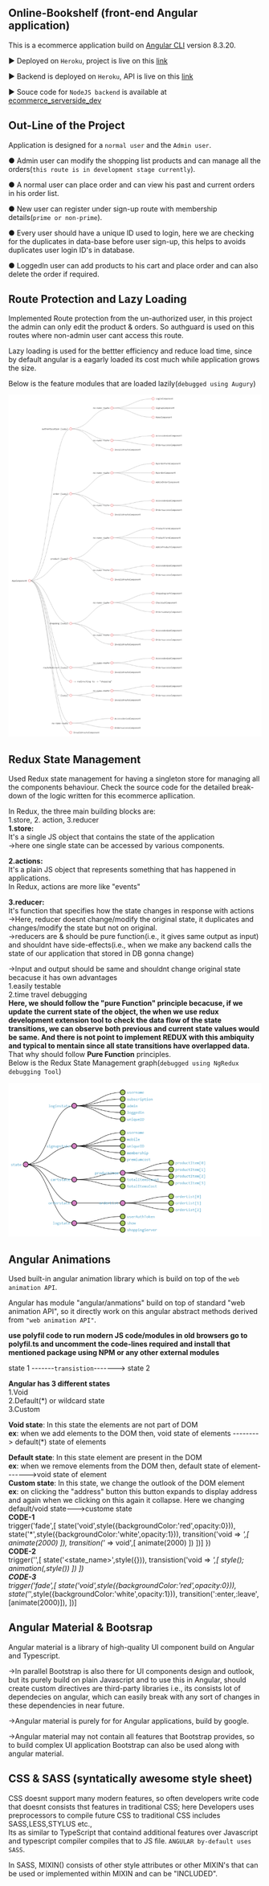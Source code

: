 ## Online-Bookshelf (front-end Angular application)

This is a ecommerce application build on [Angular CLI](https://github.com/angular/angular-cli) version 8.3.20.  

▶ Deployed on `Heroku`, project is live on this [link](https://online-bookshelf.herokuapp.com/)  

▶ Backend is deployed on `Heroku`, API is live on this [link](https://online-book-shelf.herokuapp.com/)  

▶ Souce code for `NodeJS backend` is available at [ecommerce_serverside_dev](https://github.com/rajachinth/ecommerce_serverside_dev)  

## Out-Line of the Project
Application is designed for a `normal user` and the `Admin user`.  

● Admin user can modify the shopping list products and can manage all the orders(`this route is in development stage currently`).  

● A normal user can place order and can view his past and current orders in his order list.  

● New user can register under sign-up route with membership details(`prime or non-prime`).  

● Every user should have a unique ID used to login, here we are checking for the duplicates in data-base before user sign-up, this helps to avoids duplicates user login ID's in database.  

● LoggedIn user can add products to his cart and place order and can also delete the order if required.  

## Route Protection and Lazy Loading 
 
Implemented Route protection from the un-authorized user, in this project the admin can only edit the product & orders. So authguard is used on this routes where non-admin user cant access this route.

Lazy loading is used for the bettter efficiency and reduce load time, since by default angular is a eagarly loaded its cost much while application grows the size.

Below is the feature modules that are loaded lazily(`debugged using Augury`)  

![augury_flow_chart](readme_images/application_routing_flow.png)

## Redux State Management

Used Redux state management for having a singleton store for managing all the components behaviour. Check the source code for the detailed break-down of the logic written for this ecommerce apllication.  

In Redux, the three main building blocks are:  
1.store, 2. action, 3.reducer  
 **1.store:**  
 It's a single JS object that contains the state of the application  
 ->here one single state can be accessed by various components.  
    
 **2.actions:**  
    It's a plain JS object that represents something that has happened in applications.  
    In Redux, actions are more like "events"  

 **3.reducer:**  
 It's function that specifies how the state changes in response with actions  
 ->Here, reducer doesnt change/modify the original state, it duplicates and changes/modify 
 the state but not on original.  
 ->reducers are & should be pure function(i.e., it gives same output as input) and shouldnt 
 have side-effects(i.e., when we make any backend calls the state of our application that 
 stored in DB gonna change)  

 ->Input and output should be same and shouldnt change original state becacuse it has own advantages  
        1.easily testable  
        2.time travel debugging  
**Here, we should follow the "pure Function" principle becacuse,
  if we update the current state of the object, the when we use redux development extension
  tool to check the data flow of the state transitions, we can observe both previous and current
  state values would be same. And there is not point to implement REDUX with this ambiquity and 
  typical to mentain since all state transitions have overlapped data.**  
  That why should follow **Pure Function** principles.  
Below is the Redux State Management graph(`debugged using NgRedux debugging Tool`)  

![redux_state_management](readme_images/application_redux_state_management.png)

## Angular Animations

Used built-in angular animation library which is build on top of the `web animation API`.  

Angular has module "angular/anmations" build on top of standard "web animation API", so it directly work on
this angular abstract methods derived from `"web animation API"`.  

**use polyfil code to run modern JS code/modules in old browsers
         go to polyfil.ts and uncomment the code-lines required and install 
         that mentioned package using NPM or any other external modules**

state 1 -------`transistion`-------> state 2  

**Angular has 3 different states**  
1.Void  
2.Default(*) or wildcard state  
3.Custom  

**Void state**: In this state the elements are not part of DOM  
    **ex**: when we add elements to the DOM then, void state of elements --------> default(*) state of elements  
    
**Default state**: In this state element are present in the DOM   
    **ex**: when we remove elements from the DOM then, default state of element------->void state of element  
**Custom state**: In this state, we change the outlook of the DOM element  
    **ex**: on clicking the "address" button this button expands to display address and again when we clicking
    on this again it collapse. Here we changing default/void state--->custome state  
**CODE-1**   
 trigger('fade',[
      state('void',style({backgroundColor:'red',opacity:0})),
      state('*',style({backgroundColor:'white',opacity:1})),
      transition('void => *',[
      animate(2000)
    ]),
    transition('* => void',[
      animate(2000) 
    ])
  ])]
})  
**CODE-2**  
trigger('<triggername>',[
    state('<state_name>',style({<styles>})),
    transistion('void => *',[
        style();
        animation(<animation duration>,style())
    ])
])  
**CODE-3**  
 trigger('fade',[
      state('void',style({backgroundColor:'red',opacity:0})),
      state('*',style({backgroundColor:'white',opacity:1})),
      transition(':enter,:leave',[animate(2000)]),
])]  
  
## Angular Material & Bootsrap

Angular material is a library of high-quality UI component build on Angular and Typescript.  

->In parallel Bootstrap is also there for UI components design and outlook, but its purely build on plain 
Javascript and to use this in Angular, should create custom directives are third-party libraries
i.e., its consists lot of dependecies on angular, which can easily break with any sort of changes in 
these dependencies in near future.  

->Angular material is purely for for Angular applications, build by google.  

->Angular material may not contain all features that Bootstrap provides, so to build complex UI 
application Bootstrap can also be used along with angular material.  

## CSS & SASS (syntatically awesome style sheet)  

CSS doesnt support many modern features, so often developers write code that doesnt consists
thst features in traditional CSS; here Developers uses preprocessors to compile future CSS to
traditional CSS includes SASS,LESS,STYLUS etc.,   
Its as similar to TypeScript that containd additional features over Javascript and typescript compiler
compiles that to JS file. `ANGULAR by-default uses SASS`.  

In SASS, MIXIN() consists of other style attributes or other MIXIN's that can be 
used or implemented within MIXIN and can be "INCLUDED".  

## 
  
